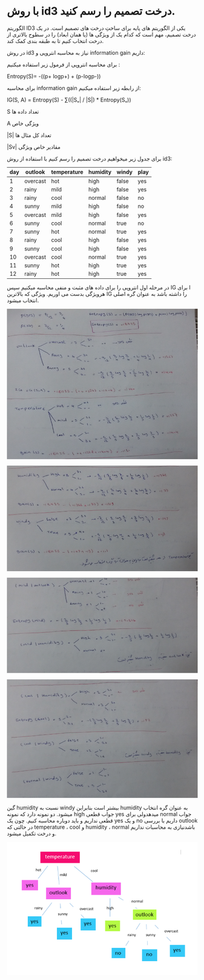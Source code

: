 # با روش id3 درخت تصمیم را رسم کنید.

الگوریتم ID3 یکی از الگوریتم های پایه برای ساختِ درخت های تصمیم است. در یک درخت تصمیم، مهم است که کدام یک از ویژگی ها (یا همان ابعاد) را در سطوح بالاتری از درخت انتخاب کنیم تا به طبقه بندی کمک کند.
 
 در روش id3 نیاز به محاسبه انتروپی و information gain داریم:

برای محاسبه انتروپی از فرمول زیر استفاده میکنیم :

 Entropy(S)= -((p+ logp+) + (p-logp-))
 
 برای محاسبه information gain از رابطه زیر استفاده میکنیم:
 
 IG(S, A) = Entropy(S) - ∑((|Sᵥ| / |S|) * Entropy(Sᵥ))
 
 S تعداد داده ها 
 
 A ویژگی خاص
 
 |S| تعداد کل مثال ها
 
 |Sv| مقادیر خاص ویژگی
 
 برای جدول زیر میخواهیم درخت تصمیم را رسم کنیم با استفاده از روش id3:
 
 
| day | outlook  | temperature | humidity | windy | play |
|-----|----------|-------------|----------|-------|------|
| 1   | overcast | hot         | high     | false | yes  |
| 2   | rainy    | mild        | high     | false | yes  |
| 3   | rainy    | cool        | normal   | false | no   |
| 4   | sunny    | mild        | high     | false | no   |
| 5   | overcast | mild        | high     | false | yes  |
| 6   | sunny    | cool        | normal   | true  | no   |
| 7   | sunny    | hot         | normal   | true  | yes  |
| 8   | rainy    | cool        | high     | false | yes  |
| 9   | sunny    | cool        | high     | false | yes  |
| 10  | overcast | cool        | normal   | true  | yes  |
| 11  | sunny    | hot         | high     | true  | yes  |
| 12  | rainy    | hot         | high     | true  | yes  |


در مرحله اول انتروپی را برای داده های مثبت و منفی محاسبه میکنیم سپس IG ا برای هرویژگی بدست می اوریم. ویژگی که بالاترین IG را داشته باشد به عنوان گره اصلی انتخاب میشود.


![1](1.png)

![2](2.png)

![4](4.png)

![3](3.png)


گین humidity نسبت به windy بیشتر است بنابراین humidity به عنوان گره انتخاب میشود. دو نمونه دارد که نمونه high جواب قطعی yes میدهدولی برای normal جواب قطعی نداریم و باید دوباره محاسبه کنیم. چون یک yes و یک no داریم با بررسی outlook در حالتی که temperature ، cool و humidity ، normal باشدنیازی به محاسبات نداریم و درخت تکمیل میشود.


![5](5.png)
